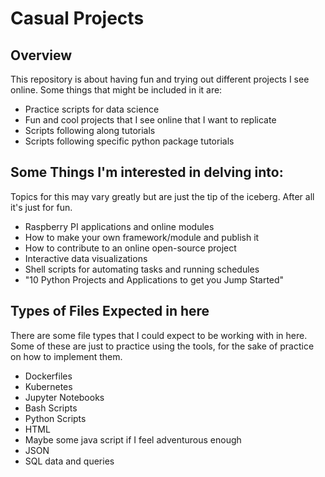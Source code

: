 # Casual Projects

## Overview
This repository is about having fun and trying out different projects I see online. Some things that might be included in it are:
* Practice scripts for data science
* Fun and cool projects that I see online that I want to replicate
* Scripts following along tutorials
* Scripts following specific python package tutorials

## Some Things I'm interested in delving into:
Topics for this may vary greatly but are just the tip of the iceberg. After all it's just for fun.
* Raspberry PI applications and online modules
* How to make your own framework/module and publish it
* How to contribute to an online open-source project
* Interactive data visualizations
* Shell scripts for automating tasks and running schedules
* "10 Python Projects and Applications to get you Jump Started"

## Types of Files Expected in here
There are some file types that I could expect to be working with in here. Some of these are just to practice using the tools, for the sake of practice on how to implement them.
* Dockerfiles
* Kubernetes
* Jupyter Notebooks
* Bash Scripts
* Python Scripts
* HTML
* Maybe some java script if I feel adventurous enough
* JSON
* SQL data and queries